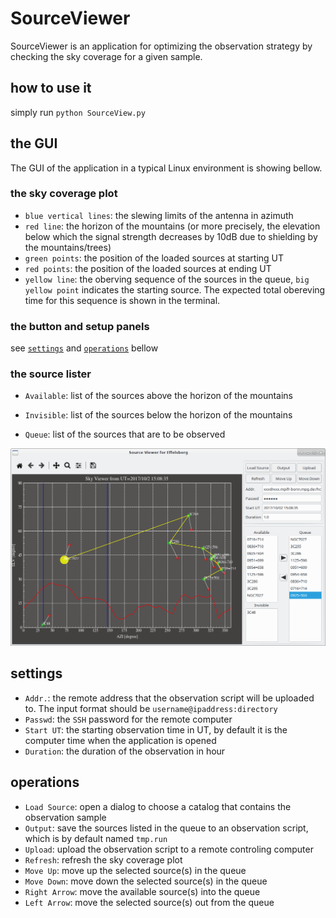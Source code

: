 # SourceViewer
SourceViewer is an application for optimizing the observation strategy by checking the sky coverage for a given sample.

## how to use it

simply run `python SourceView.py`



## the GUI

The GUI of the application in a typical Linux environment is showing bellow.

### the sky coverage plot

- `blue vertical lines`: the slewing limits of the antenna in azimuth
- `red line`: the horizon of the mountains (or more precisely, the elevation below which the signal strength decreases by 10dB due to shielding by the mountains/trees)
- `green points`: the position of the loaded sources at starting UT
- `red points`: the position of the loaded sources at ending UT
- `yellow line`: the oberving sequence of the sources in the queue, `big yellow point` indicates the starting source. The expected total obereving time for this sequence is shown in the terminal. 

### the button and setup panels

see [`settings`](#settings) and [`operations`](#operations) bellow

### the source lister

- `Available`: list of the sources above the horizon of the mountains

- `Invisible`: list of the sources below the horizon of the mountains
- `Queue`: list of the sources that are to be observed



![SourceViewer](demo/SourceViewer.png)



## settings

- `Addr.`: the remote address that the observation script will be uploaded to. The input format should be `username@ipaddress:directory`
- `Passwd`: the `SSH` password for the remote computer
- `Start UT`: the starting observation time in UT, by default it is the computer time when the application is opened
- `Duration`: the duration of the observation in hour



## operations

- `Load Source`: open a dialog to choose a catalog that contains the observation sample
- `Output`: save the sources listed in the queue to an observation script, which is by default named `tmp.run`
- `Upload`: upload the observation script to a remote controling computer
- `Refresh`: refresh the sky coverage plot
- `Move Up`: move up the selected source(s) in the queue
- `Move Down`: move down the selected source(s) in the queue
- `Right Arrow`: move the available source(s) into the queue
- `Left Arrow`: move the selected source(s) out from the queue